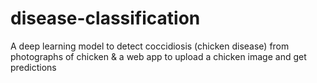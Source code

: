# disease-classification
A deep learning model to detect coccidiosis (chicken disease) from photographs of chicken &amp; a web app to upload a chicken image and get predictions
